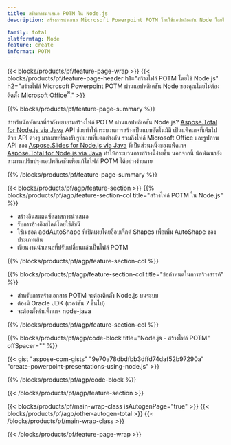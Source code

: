 ```yaml
---
title: สร้างการนำเสนอ POTM ใน Node.js
description: สร้างการนำเสนอ Microsoft Powerpoint POTM โดยใช้แอปพลิเคชัน Node โดยไม่ต้องใช้ Microsoft Office 

family: total
platformtag: Node
feature: create
informat: POTM
---
```

{{< blocks/products/pf/feature-page-wrap >}}
{{< blocks/products/pf/feature-page-header h1="สร้างไฟล์ POTM โดยใช้ Node.js" h2="สร้างไฟล์ Microsoft Powerpoint POTM ผ่านแอปพลิเคชัน Node ของคุณโดยไม่ต้องติดตั้ง Microsoft Office<sup>&reg;</sup>." >}}

{{% blocks/products/pf/feature-page-summary %}}

สำหรับนักพัฒนาที่กำลังพยายามสร้างไฟล์ POTM ผ่านแอปพลิเคชัน Node.js? [Aspose.Total for Node.js via Java](https://products.aspose.com/total/th/nodejs-java/) API ช่วยทำให้กระบวนการสร้างเป็นแบบอัตโนมัติ เป็นแพ็คเกจที่เต็มไปด้วย API ต่างๆ มากมายที่รองรับรูปแบบที่แตกต่างกัน รวมถึงไฟล์ Microsoft Office และรูปภาพ API ของ [Aspose.Slides for Node.js via Java](https://products.aspose.com/slides/th/nodejs-java/) ที่เป็นส่วนหนึ่งของแพ็คเกจ [Aspose.Total for Node.js via Java](https://products.aspose.com/total/th/nodejs-java/) ทำให้กระบวนการสร้างนี้ง่ายขึ้น นอกจากนี้ นักพัฒนายังสามารถปรับปรุงแอปพลิเคชันเพื่อแก้ไขไฟล์ POTM ได้อย่างง่ายดาย 

{{% /blocks/products/pf/feature-page-summary %}}

{{< blocks/products/pf/agp/feature-section >}}
{{% blocks/products/pf/agp/feature-section-col title="สร้างไฟล์ POTM ใน Node.js" %}}

- สร้างอินสแตนซ์คลาสการนำเสนอ
- รับการอ้างอิงสไลด์โดยใช้ดัชนี
- ใช้เมธอด addAutoShape ที่เปิดเผยโดยอ็อบเจ็กต์ Shapes เพื่อเพิ่ม AutoShape ของประเภทเส้น
- เขียนงานนำเสนอที่ปรับเปลี่ยนแล้วเป็นไฟล์ POTM

{{% /blocks/products/pf/agp/feature-section-col %}}

{{% blocks/products/pf/agp/feature-section-col title="ข้อกำหนดในการสร้างสรรค์" %}}

- สำหรับการสร้างเอกสาร POTM จะต้องติดตั้ง Node.js บนระบบ
- ต้องมี Oracle JDK (เวอร์ชัน 7 ขึ้นไป)
- จะต้องตั้งค่าแพ็กเกจ node-java

{{% /blocks/products/pf/agp/feature-section-col %}}

{{% blocks/products/pf/agp/code-block title="Node.js - สร้างไฟล์ POTM" offSpacer="" %}}

{{< gist "aspose-com-gists" "9e70a78dbdfbb3dffd74daf52b97290a" "create-powerpoint-presentations-using-node.js" >}}

{{% /blocks/products/pf/agp/code-block %}}

{{< /blocks/products/pf/agp/feature-section >}}

{{< blocks/products/pf/main-wrap-class isAutogenPage="true" >}}
{{< blocks/products/pf/agp/other-autogen-total >}}
{{< /blocks/products/pf/main-wrap-class >}}

{{< /blocks/products/pf/feature-page-wrap >}}